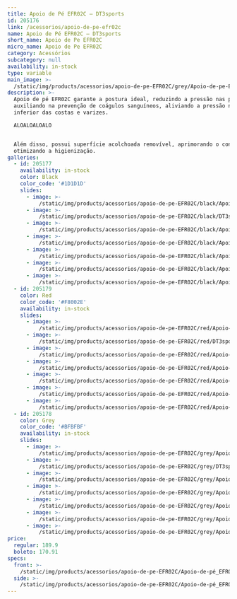 ```yaml
---
title: Apoio de Pé EFR02C – DT3sports
id: 205176
link: /acessorios/apoio-de-pe-efr02c
name: Apoio de Pé EFR02C – DT3sports
short_name: Apoio de Pe EFR02C
micro_name: Apoio de Pe EFR02C
category: Acessórios
subcategory: null
availability: in-stock
type: variable
main_image: >-
  /static/img/products/acessorios/apoio-de-pe-EFR02C/grey/Apoio-de-pe-EFR02C-Grey-DT3-6.jpg
description: >-
  Apoio de pé EFR02C garante a postura ideal, reduzindo a pressão nas pernas,
  auxiliando na prevenção de coágulos sanguíneos, aliviando a pressão na parte
  inferior das costas e varizes.  

  ALOALOALOALO


  Além disso, possui superfície acolchoada removível, aprimorando o conforto e
  otimizando a higienização.
galleries:
  - id: 205177
    availability: in-stock
    color: Black
    color_code: '#1D1D1D'
    slides:
      - image: >-
          /static/img/products/acessorios/apoio-de-pe-EFR02C/black/Apoio-de-pe-EFR02C-Black-DT3-5.jpg
      - image: >-
          /static/img/products/acessorios/apoio-de-pe-EFR02C/black/DT3sports-EFR02C-black.jpg
      - image: >-
          /static/img/products/acessorios/apoio-de-pe-EFR02C/black/Apoio-de-pe-EFR02C-Black-DT3-4.jpg
      - image: >-
          /static/img/products/acessorios/apoio-de-pe-EFR02C/black/Apoio-de-pe-EFR02C-Black-DT3-2.jpg
      - image: >-
          /static/img/products/acessorios/apoio-de-pe-EFR02C/black/Apoio-de-pe-EFR02C-Black-DT3-3.jpg
      - image: >-
          /static/img/products/acessorios/apoio-de-pe-EFR02C/black/Apoio-de-pe-EFR02C-Black-DT3-1.jpg
      - image: >-
          /static/img/products/acessorios/apoio-de-pe-EFR02C/black/Apoio-de-pe-EFR02C-Black-DT3-6.jpg
  - id: 205179
    color: Red
    color_code: '#F8002E'
    availability: in-stock
    slides:
      - image: >-
          /static/img/products/acessorios/apoio-de-pe-EFR02C/red/Apoio-de-pe-EFR02C-Red-DT3-5.jpg
      - image: >-
          /static/img/products/acessorios/apoio-de-pe-EFR02C/red/DT3sports-EFR02C-red.jpg
      - image: >-
          /static/img/products/acessorios/apoio-de-pe-EFR02C/red/Apoio-de-pe-EFR02C-Red-DT3-4.jpg
      - image: >-
          /static/img/products/acessorios/apoio-de-pe-EFR02C/red/Apoio-de-pe-EFR02C-Red-DT3-2.jpg
      - image: >-
          /static/img/products/acessorios/apoio-de-pe-EFR02C/red/Apoio-de-pe-EFR02C-Red-DT3-3.jpg
      - image: >-
          /static/img/products/acessorios/apoio-de-pe-EFR02C/red/Apoio-de-pe-EFR02C-Red-DT3-1.jpg
      - image: >-
          /static/img/products/acessorios/apoio-de-pe-EFR02C/red/Apoio-de-pe-EFR02C-Red-DT3-6.jpg
  - id: 205178
    color: Grey
    color_code: '#BFBFBF'
    availability: in-stock
    slides:
      - image: >-
          /static/img/products/acessorios/apoio-de-pe-EFR02C/grey/Apoio-de-pe-EFR02C-Grey-DT3-6.jpg
      - image: >-
          /static/img/products/acessorios/apoio-de-pe-EFR02C/grey/DT3sports-EFR02C-grey.jpg
      - image: >-
          /static/img/products/acessorios/apoio-de-pe-EFR02C/grey/Apoio-de-pe-EFR02C-Grey-DT3-5.jpg
      - image: >-
          /static/img/products/acessorios/apoio-de-pe-EFR02C/grey/Apoio-de-pe-EFR02C-Grey-DT3-2.jpg
      - image: >-
          /static/img/products/acessorios/apoio-de-pe-EFR02C/grey/Apoio-de-pe-EFR02C-Grey-DT3-3.jpg
      - image: >-
          /static/img/products/acessorios/apoio-de-pe-EFR02C/grey/Apoio-de-pe-EFR02C-Grey-DT3-1.jpg
      - image: >-
          /static/img/products/acessorios/apoio-de-pe-EFR02C/grey/Apoio-de-pe-EFR02C-Grey-DT3-7.jpg
price:
  regular: 189.9
  boleto: 170.91
specs:
  front: >-
    /static/img/products/acessorios/apoio-de-pe-EFR02C/Apoio-de-pé_EFR02C-LATERAL.svg
  side: >-
    /static/img/products/acessorios/apoio-de-pe-EFR02C/Apoio-de-pé_EFR02-DIAGONAL.svg
---
```


